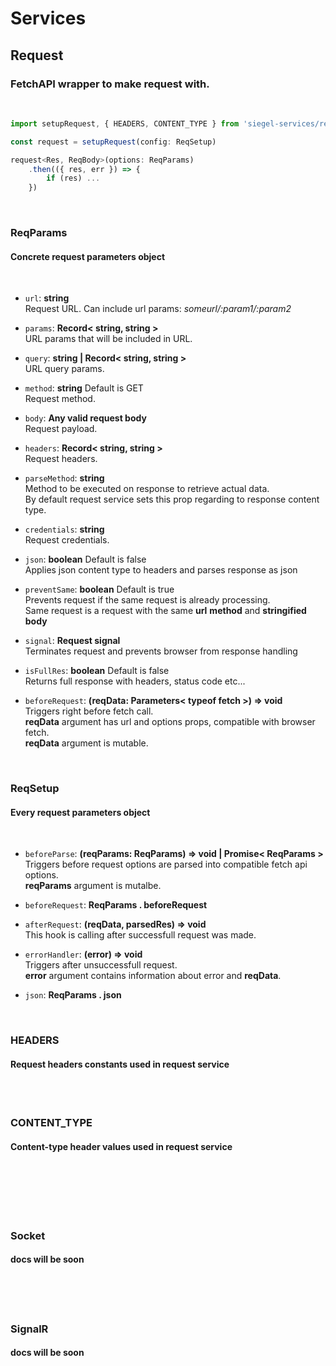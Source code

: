 <h1>Services</h1>


<h2>Request</h2>
<h3>FetchAPI wrapper to make request with.</h3>
<br />


```js
import setupRequest, { HEADERS, CONTENT_TYPE } from 'siegel-services/request'

const request = setupRequest(config: ReqSetup)

request<Res, ReqBody>(options: ReqParams)
    .then(({ res, err }) => {
        if (res) ...
    })

```

<br />
<h3>ReqParams</h3>
<h4>Concrete request parameters object</h4><br />

- `url`: <b>string</b><br />
    Request URL. Can include url params: <i>someurl/:param1/:param2</i><br/>

- `params`: <b>Record< string, string ></b><br />
    URL params that will be included in URL.<br/>

- `query`: <b>string | Record< string, string ></b></br>
    URL query params.<br />

- `method`: <b>string</b> Default is GET<br />
    Request method.<br />

- `body`: <b>Any valid request body</b><br />
    Request payload.<br />

- `headers`: <b>Record< string, string ></b><br />
    Request headers.<br />

- `parseMethod`: <b>string</b><br />
    Method to be executed on response to retrieve actual data.<br />
    By default request service sets this prop regarding to response content type.<br />

- `credentials`: <b>string</b><br />
    Request credentials.<br />

- `json`: <b>boolean</b> Default is false<br />
    Applies json content type to headers and parses response as json<br />

- `preventSame`: <b>boolean</b> Default is true<br />
    Prevents request if the same request is already processing.<br />
    Same request is a request with the same <b>url</b> <b>method</b> and <b>stringified body</b><br />

- `signal`: <b>Request signal</b><br />
    Terminates request and prevents browser from response handling<br />

- `isFullRes`: <b>boolean</b> Default is false <br />
    Returns full response with headers, status code etc...<br />

- `beforeRequest`: <b>(reqData: Parameters< typeof fetch >) => void</b><br />
    Triggers right before fetch call.<br />
    <b>reqData</b> argument has url and options props, compatible with browser fetch.<br />
    <b>reqData</b> argument is mutable.<br />


<br />
<h3>ReqSetup</h3>
<h4>Every request parameters object</h4><br />

- `beforeParse`: <b>(reqParams: ReqParams) => void | Promise< ReqParams ></b><br />
    Triggers before request options are parsed into compatible fetch api options.<br />
    <b>reqParams</b> argument is mutalbe.<br />

- `beforeRequest`: <b>ReqParams . beforeRequest</b><br />

- `afterRequest`: <b>(reqData, parsedRes) => void</b><br />
    This hook is calling after successfull request was made.<br />

- `errorHandler`: <b>(error) => void </b><br />
    Triggers after unsuccessfull request.<br />
    <b>error</b> argument contains information about error and <b>reqData</b>.<br />

- `json`: <b>ReqParams . json</b> <br />


<br />
<h3>HEADERS</h3>
<h4>Request headers constants used in <b>request</b> service</h4><br />


<br />
<h3>CONTENT_TYPE</h3>
<h4>Content-type header values used in <b>request</b> service</h4><br />



<br /><br /><br />
<h3>Socket</h3>
<h4>docs will be soon</h4>


<br /><br /><br />
<h3>SignalR</h3>
<h4>docs will be soon</h4>